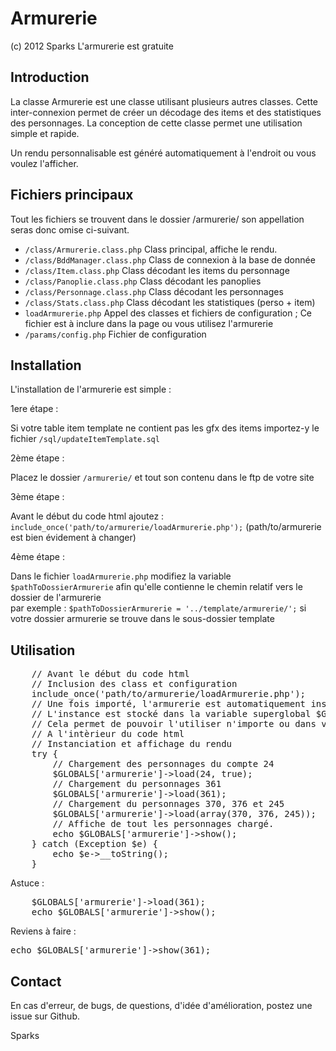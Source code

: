 Armurerie
=========

(c) 2012 Sparks
L'armurerie est gratuite

Introduction
------------

<p>La classe Armurerie est une classe utilisant plusieurs autres classes. Cette 
inter-connexion permet de créer un décodage des items et des statistiques 
des personnages. La conception de cette classe permet une utilisation simple 
et rapide.</p>

<p>Un rendu personnalisable est généré automatiquement à l'endroit ou vous voulez l'afficher.</p>       


Fichiers principaux
-------------------

Tout les fichiers se trouvent dans le dossier /armurerie/ son appellation 
seras donc omise ci-suivant.       

* <code>/class/Armurerie.class.php</code>	Class principal, affiche le rendu.      
* <code>/class/BddManager.class.php</code>	Class de connexion à la base de donnée       
* <code>/class/Item.class.php</code>		Class décodant les items du personnage       
* <code>/class/Panoplie.class.php</code>	Class décodant les panoplies        
* <code>/class/Personnage.class.php</code>	Class décodant les personnages        
* <code>/class/Stats.class.php</code>		Class décodant les statistiques (perso + item)        
* <code>loadArmurerie.php</code>			Appel des classes et fichiers de configuration ; Ce fichier est à inclure dans la page ou vous utilisez l'armurerie                
* <code>/params/config.php</code>			Fichier de configuration       

Installation
------------

L'installation de l'armurerie est simple :      

1ere étape :       
<p>Si votre table item template ne contient pas les gfx des items importez-y 
le fichier <code>/sql/updateItemTemplate.sql</code></p> 
             
2ème étape :        
<p>Placez le dossier <code>/armurerie/</code> et tout son contenu dans le ftp de votre site</p>        
         
3ème étape :        
<p>Avant le début du code html ajoutez :          
<code>include_once('path/to/armurerie/loadArmurerie.php');</code>  (path/to/armurerie est bien évidement à changer)</p>      

4ème étape :        
<p>Dans le fichier <code>loadArmurerie.php</code> modifiez la variable <code>$pathToDossierArmurerie</code> afin qu'elle contienne le chemin relatif vers le dossier de l'armurerie<br />
par exemple : <code>$pathToDossierArmurerie = '../template/armurerie/';</code> si votre dossier armurerie se trouve dans le sous-dossier template</p>

Utilisation
-----------
<pre>
	// Avant le début du code html    
	// Inclusion des class et configuration    
	include_once('path/to/armurerie/loadArmurerie.php');    
	// Une fois importé, l'armurerie est automatiquement instancié    
	// L'instance est stocké dans la variable superglobal $GLOBAL['armurerie']    
	// Cela permet de pouvoir l'utiliser n'importe ou dans votre code.
	// A l'intèrieur du code html    
	// Instanciation et affichage du rendu    
	try {    
		// Chargement des personnages du compte 24    
		$GLOBALS['armurerie']->load(24, true);    
		// Chargement du personnages 361    
		$GLOBALS['armurerie']->load(361);    
		// Chargement du personnages 370, 376 et 245    
		$GLOBALS['armurerie']->load(array(370, 376, 245));    
		// Affiche de tout les personnages chargé.    
		echo $GLOBALS['armurerie']->show();    
	} catch (Exception $e) {    
		echo $e->__toString();    
	}
</pre> 

Astuce :
<pre>
	$GLOBALS['armurerie']->load(361);
	echo $GLOBALS['armurerie']->show();
</pre>
      
Reviens à faire :       
<pre>echo $GLOBALS['armurerie']->show(361);</pre>      


Contact
-------

<p>En cas d'erreur, de bugs, de questions, d'idée d'amélioration, postez une issue sur Github.</p>

Sparks
